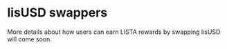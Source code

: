# lisUSD swappers

More details about how users can earn LISTA rewards by swapping lisUSD will come soon.
